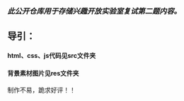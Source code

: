 
### *此公开仓库用于存储兴趣开放实验室复试第二题内容。*
## 导引：

#### **html、css、js代码见src文件夹**
#### **背景素材图片见res文件夹**


制作不易，跪求好评！！
